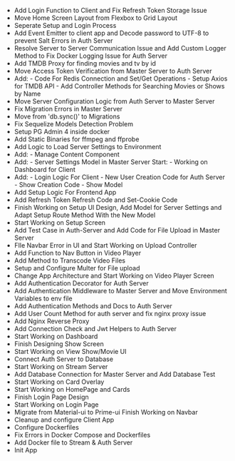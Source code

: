 - Add Login Function to Client and Fix Refresh Token Storage Issue
- Move Home Screen Layout from Flexbox to Grid Layout
- Seperate Setup and Login Process
- Add Event Emitter to client app and Decode password to UTF-8 to prevent Salt Errors in Auth Server
- Resolve Server to Server Communication Issue and Add Custom Logger Method to Fix Docker Logging Issue for Auth Server
- Add TMDB Proxy for finding movies and tv by id
- Move Access Token Verification from Master Server to Auth Server
- Add: - Code For Redis Connection and Set/Get Operations - Setup Axios for TMDB API - Add Controller Methods for Searching Movies or Shows by Name
- Move Server Configuration Logic from Auth Server to Master Server
- Fix Migration Errors in Master Server
- Move from 'db.sync()' to Migrations
- Fix Sequelize Models Detection Problem
- Setup PG Admin 4 inside docker
- Add Static Binaries for ffmpeg and ffprobe
- Add Logic to Load Server Settings to Environment
- Add: - Manage Content Component
- Add: - Server Settings Model in Master Server Start: - Working on Dashboard for Client
- Add: - Login Logic For Client - New User Creation Code for Auth Server - Show Creation Code - Show Model
- Add Setup Logic For Frontend App
- Add Refresh Token Refresh Code and Set-Cookie Code
- Finish Working on Setup UI Design, Add Model for Server Settings and Adapt Setup Route Method With the New Model
- Start Working on Setup Screen
- Add Test Case in Auth-Server and Add Code for File Upload in Master Server
- FIle Navbar Error in UI and Start Working on Upload Controller
- Add Function to Nav Button in Video Player
- Add Method to Transcode Video Files
- Setup and Configure Multer for File upload
- Change App Architecture and Start Working on Video Player Screen
- Add Authentication Decorator for Auth Server
- Add Authentication Middleware to Master Server and Move Environment Variables to env file
- Add Authentication Methods and Docs to Auth Server
- Add User Count Method for auth server and fix nginx proxy issue
- Add Nginx Reverse Proxy
- Add Connection Check and Jwt Helpers to Auth Server
- Start Working on Dashboard
- Finish Designing Show Screen
- Start Working on View Show/Movie UI
- Connect Auth Server to Database
- Start Working on Stream Server
- Add Database Connection for Master Server and Add Database Test
- Start Working on Card Overlay
- Start Working on HomePage and Cards
- Finish Login Page Design
- Start Working on Login Page
- Migrate from Material-ui to Prime-ui Finish Working on Navbar
- Cleanup and configure Client App
- Configure Dockerfiles
- Fix Errors in Docker Compose and Dockerfiles
- Add Docker file to Stream & Auth Server
- Init App
